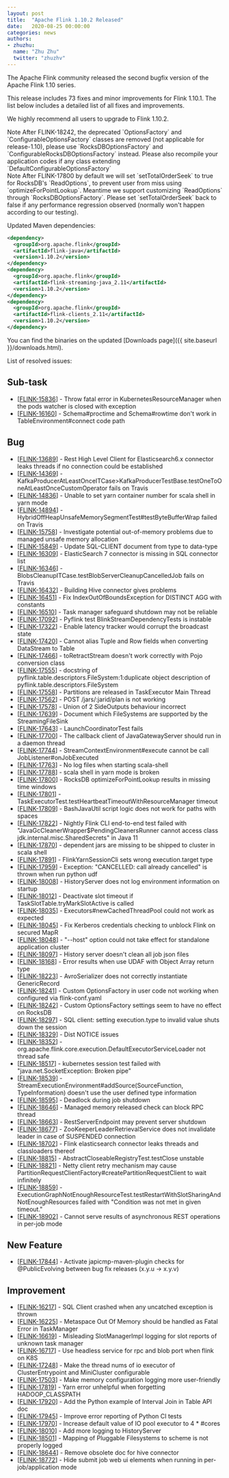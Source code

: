 ```yaml
---
layout: post
title:  "Apache Flink 1.10.2 Released"
date:   2020-08-25 00:00:00
categories: news
authors:
- zhuzhu:
  name: "Zhu Zhu"
  twitter: "zhuzhv"
---
```


The Apache Flink community released the second bugfix version of the Apache Flink 1.10 series.

This release includes 73 fixes and minor improvements for Flink 1.10.1. The list below includes a detailed list of all fixes and improvements.

We highly recommend all users to upgrade to Flink 1.10.2.

<div class="alert alert-info" markdown="1">
<span class="label label-info" style="display: inline-block"><span class="glyphicon glyphicon-info-sign" aria-hidden="true"></span> Note</span>
After FLINK-18242, the deprecated `OptionsFactory` and `ConfigurableOptionsFactory` classes are removed (not applicable for release-1.10), please use `RocksDBOptionsFactory` and `ConfigurableRocksDBOptionsFactory` instead. Please also recompile your application codes if any class extending `DefaultConfigurableOptionsFactory`
</div>

<div class="alert alert-info" markdown="1">
<span class="label label-info" style="display: inline-block"><span class="glyphicon glyphicon-info-sign" aria-hidden="true"></span> Note</span>
After FLINK-17800 by default we will set `setTotalOrderSeek` to true for RocksDB's `ReadOptions`, to prevent user from miss using `optimizeForPointLookup`. Meantime we support customizing `ReadOptions` through `RocksDBOptionsFactory`. Please set `setTotalOrderSeek` back to false if any performance regression observed (normally won't happen according to our testing).
</div>

Updated Maven dependencies:

```xml
<dependency>
  <groupId>org.apache.flink</groupId>
  <artifactId>flink-java</artifactId>
  <version>1.10.2</version>
</dependency>
<dependency>
  <groupId>org.apache.flink</groupId>
  <artifactId>flink-streaming-java_2.11</artifactId>
  <version>1.10.2</version>
</dependency>
<dependency>
  <groupId>org.apache.flink</groupId>
  <artifactId>flink-clients_2.11</artifactId>
  <version>1.10.2</version>
</dependency>
```

You can find the binaries on the updated [Downloads page]({{ site.baseurl }}/downloads.html).

List of resolved issues:
    
<h2>        Sub-task
</h2>
<ul>
<li>[<a href='https://issues.apache.org/jira/browse/FLINK-15836'>FLINK-15836</a>] -         Throw fatal error in KubernetesResourceManager when the pods watcher is closed with exception
</li>
<li>[<a href='https://issues.apache.org/jira/browse/FLINK-16160'>FLINK-16160</a>] -         Schema#proctime and Schema#rowtime don&#39;t work in TableEnvironment#connect code path
</li>
</ul>
            
<h2>        Bug
</h2>
<ul>
<li>[<a href='https://issues.apache.org/jira/browse/FLINK-13689'>FLINK-13689</a>] -         Rest High Level Client for Elasticsearch6.x connector leaks threads if no connection could be established
</li>
<li>[<a href='https://issues.apache.org/jira/browse/FLINK-14369'>FLINK-14369</a>] -         KafkaProducerAtLeastOnceITCase&gt;KafkaProducerTestBase.testOneToOneAtLeastOnceCustomOperator fails on Travis
</li>
<li>[<a href='https://issues.apache.org/jira/browse/FLINK-14836'>FLINK-14836</a>] -         Unable to set yarn container number for scala shell in yarn mode
</li>
<li>[<a href='https://issues.apache.org/jira/browse/FLINK-14894'>FLINK-14894</a>] -         HybridOffHeapUnsafeMemorySegmentTest#testByteBufferWrap failed on Travis
</li>
<li>[<a href='https://issues.apache.org/jira/browse/FLINK-15758'>FLINK-15758</a>] -         Investigate potential out-of-memory problems due to managed unsafe memory allocation
</li>
<li>[<a href='https://issues.apache.org/jira/browse/FLINK-15849'>FLINK-15849</a>] -         Update SQL-CLIENT document from type to data-type
</li>
<li>[<a href='https://issues.apache.org/jira/browse/FLINK-16309'>FLINK-16309</a>] -         ElasticSearch 7 connector is missing in SQL connector list
</li>
<li>[<a href='https://issues.apache.org/jira/browse/FLINK-16346'>FLINK-16346</a>] -         BlobsCleanupITCase.testBlobServerCleanupCancelledJob fails on Travis
</li>
<li>[<a href='https://issues.apache.org/jira/browse/FLINK-16432'>FLINK-16432</a>] -         Building Hive connector gives problems
</li>
<li>[<a href='https://issues.apache.org/jira/browse/FLINK-16451'>FLINK-16451</a>] -         Fix IndexOutOfBoundsException for DISTINCT AGG with constants
</li>
<li>[<a href='https://issues.apache.org/jira/browse/FLINK-16510'>FLINK-16510</a>] -         Task manager safeguard shutdown may not be reliable
</li>
<li>[<a href='https://issues.apache.org/jira/browse/FLINK-17092'>FLINK-17092</a>] -         Pyflink test BlinkStreamDependencyTests is instable
</li>
<li>[<a href='https://issues.apache.org/jira/browse/FLINK-17322'>FLINK-17322</a>] -         Enable latency tracker would corrupt the broadcast state
</li>
<li>[<a href='https://issues.apache.org/jira/browse/FLINK-17420'>FLINK-17420</a>] -         Cannot alias Tuple and Row fields when converting DataStream to Table
</li>
<li>[<a href='https://issues.apache.org/jira/browse/FLINK-17466'>FLINK-17466</a>] -         toRetractStream doesn&#39;t work correctly with Pojo conversion class
</li>
<li>[<a href='https://issues.apache.org/jira/browse/FLINK-17555'>FLINK-17555</a>] -         docstring of pyflink.table.descriptors.FileSystem:1:duplicate object description of pyflink.table.descriptors.FileSystem
</li>
<li>[<a href='https://issues.apache.org/jira/browse/FLINK-17558'>FLINK-17558</a>] -         Partitions are released in TaskExecutor Main Thread
</li>
<li>[<a href='https://issues.apache.org/jira/browse/FLINK-17562'>FLINK-17562</a>] -         POST /jars/:jarid/plan is not working
</li>
<li>[<a href='https://issues.apache.org/jira/browse/FLINK-17578'>FLINK-17578</a>] -         Union of 2 SideOutputs behaviour incorrect
</li>
<li>[<a href='https://issues.apache.org/jira/browse/FLINK-17639'>FLINK-17639</a>] -         Document which FileSystems are supported by the StreamingFileSink
</li>
<li>[<a href='https://issues.apache.org/jira/browse/FLINK-17643'>FLINK-17643</a>] -         LaunchCoordinatorTest fails
</li>
<li>[<a href='https://issues.apache.org/jira/browse/FLINK-17700'>FLINK-17700</a>] -         The callback client of JavaGatewayServer should run in a daemon thread
</li>
<li>[<a href='https://issues.apache.org/jira/browse/FLINK-17744'>FLINK-17744</a>] -         StreamContextEnvironment#execute cannot be call JobListener#onJobExecuted
</li>
<li>[<a href='https://issues.apache.org/jira/browse/FLINK-17763'>FLINK-17763</a>] -         No log files when starting scala-shell
</li>
<li>[<a href='https://issues.apache.org/jira/browse/FLINK-17788'>FLINK-17788</a>] -         scala shell in yarn mode is broken
</li>
<li>[<a href='https://issues.apache.org/jira/browse/FLINK-17800'>FLINK-17800</a>] -         RocksDB optimizeForPointLookup results in missing time windows
</li>
<li>[<a href='https://issues.apache.org/jira/browse/FLINK-17801'>FLINK-17801</a>] -         TaskExecutorTest.testHeartbeatTimeoutWithResourceManager timeout
</li>
<li>[<a href='https://issues.apache.org/jira/browse/FLINK-17809'>FLINK-17809</a>] -         BashJavaUtil script logic does not work for paths with spaces
</li>
<li>[<a href='https://issues.apache.org/jira/browse/FLINK-17822'>FLINK-17822</a>] -         Nightly Flink CLI end-to-end test failed with &quot;JavaGcCleanerWrapper$PendingCleanersRunner cannot access class jdk.internal.misc.SharedSecrets&quot; in Java 11 
</li>
<li>[<a href='https://issues.apache.org/jira/browse/FLINK-17870'>FLINK-17870</a>] -         dependent jars are missing to be shipped to cluster in scala shell
</li>
<li>[<a href='https://issues.apache.org/jira/browse/FLINK-17891'>FLINK-17891</a>] -          FlinkYarnSessionCli sets wrong execution.target type
</li>
<li>[<a href='https://issues.apache.org/jira/browse/FLINK-17959'>FLINK-17959</a>] -         Exception: &quot;CANCELLED: call already cancelled&quot; is thrown when run python udf
</li>
<li>[<a href='https://issues.apache.org/jira/browse/FLINK-18008'>FLINK-18008</a>] -         HistoryServer does not log environment information on startup
</li>
<li>[<a href='https://issues.apache.org/jira/browse/FLINK-18012'>FLINK-18012</a>] -         Deactivate slot timeout if TaskSlotTable.tryMarkSlotActive is called
</li>
<li>[<a href='https://issues.apache.org/jira/browse/FLINK-18035'>FLINK-18035</a>] -         Executors#newCachedThreadPool could not work as expected
</li>
<li>[<a href='https://issues.apache.org/jira/browse/FLINK-18045'>FLINK-18045</a>] -         Fix Kerberos credentials checking to unblock Flink on secured MapR
</li>
<li>[<a href='https://issues.apache.org/jira/browse/FLINK-18048'>FLINK-18048</a>] -         &quot;--host&quot; option could not take effect for standalone application cluster
</li>
<li>[<a href='https://issues.apache.org/jira/browse/FLINK-18097'>FLINK-18097</a>] -         History server doesn&#39;t clean all job json files
</li>
<li>[<a href='https://issues.apache.org/jira/browse/FLINK-18168'>FLINK-18168</a>] -         Error results when use UDAF with Object Array return type
</li>
<li>[<a href='https://issues.apache.org/jira/browse/FLINK-18223'>FLINK-18223</a>] -         AvroSerializer does not correctly instantiate GenericRecord
</li>
<li>[<a href='https://issues.apache.org/jira/browse/FLINK-18241'>FLINK-18241</a>] -         Custom OptionsFactory in user code not working when configured via flink-conf.yaml
</li>
<li>[<a href='https://issues.apache.org/jira/browse/FLINK-18242'>FLINK-18242</a>] -         Custom OptionsFactory settings seem to have no effect on RocksDB
</li>
<li>[<a href='https://issues.apache.org/jira/browse/FLINK-18297'>FLINK-18297</a>] -         SQL client: setting execution.type to invalid value shuts down the session
</li>
<li>[<a href='https://issues.apache.org/jira/browse/FLINK-18329'>FLINK-18329</a>] -         Dist NOTICE issues
</li>
<li>[<a href='https://issues.apache.org/jira/browse/FLINK-18352'>FLINK-18352</a>] -         org.apache.flink.core.execution.DefaultExecutorServiceLoader not thread safe
</li>
<li>[<a href='https://issues.apache.org/jira/browse/FLINK-18517'>FLINK-18517</a>] -         kubernetes session test failed with &quot;java.net.SocketException: Broken pipe&quot;
</li>
<li>[<a href='https://issues.apache.org/jira/browse/FLINK-18539'>FLINK-18539</a>] -         StreamExecutionEnvironment#addSource(SourceFunction, TypeInformation) doesn&#39;t use the user defined type information
</li>
<li>[<a href='https://issues.apache.org/jira/browse/FLINK-18595'>FLINK-18595</a>] -         Deadlock during job shutdown
</li>
<li>[<a href='https://issues.apache.org/jira/browse/FLINK-18646'>FLINK-18646</a>] -         Managed memory released check can block RPC thread
</li>
<li>[<a href='https://issues.apache.org/jira/browse/FLINK-18663'>FLINK-18663</a>] -         RestServerEndpoint may prevent server shutdown
</li>
<li>[<a href='https://issues.apache.org/jira/browse/FLINK-18677'>FLINK-18677</a>] -         ZooKeeperLeaderRetrievalService does not invalidate leader in case of SUSPENDED connection
</li>
<li>[<a href='https://issues.apache.org/jira/browse/FLINK-18702'>FLINK-18702</a>] -         Flink elasticsearch connector leaks threads and classloaders thereof
</li>
<li>[<a href='https://issues.apache.org/jira/browse/FLINK-18815'>FLINK-18815</a>] -         AbstractCloseableRegistryTest.testClose unstable
</li>
<li>[<a href='https://issues.apache.org/jira/browse/FLINK-18821'>FLINK-18821</a>] -         Netty client retry mechanism may cause PartitionRequestClientFactory#createPartitionRequestClient to wait infinitely
</li>
<li>[<a href='https://issues.apache.org/jira/browse/FLINK-18859'>FLINK-18859</a>] -         ExecutionGraphNotEnoughResourceTest.testRestartWithSlotSharingAndNotEnoughResources failed with &quot;Condition was not met in given timeout.&quot;
</li>
<li>[<a href='https://issues.apache.org/jira/browse/FLINK-18902'>FLINK-18902</a>] -         Cannot serve results of asynchronous REST operations in per-job mode
</li>
</ul>
            
<h2>        New Feature
</h2>
<ul>
<li>[<a href='https://issues.apache.org/jira/browse/FLINK-17844'>FLINK-17844</a>] -         Activate japicmp-maven-plugin checks for @PublicEvolving between bug fix releases (x.y.u -&gt; x.y.v)
</li>
</ul>
    
<h2>        Improvement
</h2>
<ul>
<li>[<a href='https://issues.apache.org/jira/browse/FLINK-16217'>FLINK-16217</a>] -         SQL Client crashed when any uncatched exception is thrown
</li>
<li>[<a href='https://issues.apache.org/jira/browse/FLINK-16225'>FLINK-16225</a>] -         Metaspace Out Of Memory should be handled as Fatal Error in TaskManager
</li>
<li>[<a href='https://issues.apache.org/jira/browse/FLINK-16619'>FLINK-16619</a>] -         Misleading SlotManagerImpl logging for slot reports of unknown task manager
</li>
<li>[<a href='https://issues.apache.org/jira/browse/FLINK-16717'>FLINK-16717</a>] -         Use headless service for rpc and blob port when flink on K8S
</li>
<li>[<a href='https://issues.apache.org/jira/browse/FLINK-17248'>FLINK-17248</a>] -         Make the thread nums of io executor of ClusterEntrypoint and MiniCluster configurable
</li>
<li>[<a href='https://issues.apache.org/jira/browse/FLINK-17503'>FLINK-17503</a>] -         Make memory configuration logging more user-friendly
</li>
<li>[<a href='https://issues.apache.org/jira/browse/FLINK-17819'>FLINK-17819</a>] -         Yarn error unhelpful when forgetting HADOOP_CLASSPATH
</li>
<li>[<a href='https://issues.apache.org/jira/browse/FLINK-17920'>FLINK-17920</a>] -         Add the Python example of Interval Join in Table API doc
</li>
<li>[<a href='https://issues.apache.org/jira/browse/FLINK-17945'>FLINK-17945</a>] -         Improve error reporting of Python CI tests
</li>
<li>[<a href='https://issues.apache.org/jira/browse/FLINK-17970'>FLINK-17970</a>] -         Increase default value of IO pool executor to 4 * #cores
</li>
<li>[<a href='https://issues.apache.org/jira/browse/FLINK-18010'>FLINK-18010</a>] -         Add more logging to HistoryServer
</li>
<li>[<a href='https://issues.apache.org/jira/browse/FLINK-18501'>FLINK-18501</a>] -         Mapping of Pluggable Filesystems to scheme is not properly logged
</li>
<li>[<a href='https://issues.apache.org/jira/browse/FLINK-18644'>FLINK-18644</a>] -         Remove obsolete doc for hive connector
</li>
<li>[<a href='https://issues.apache.org/jira/browse/FLINK-18772'>FLINK-18772</a>] -         Hide submit job web ui elements when running in per-job/application mode
</li>
</ul>
                                                                                                                                                            
